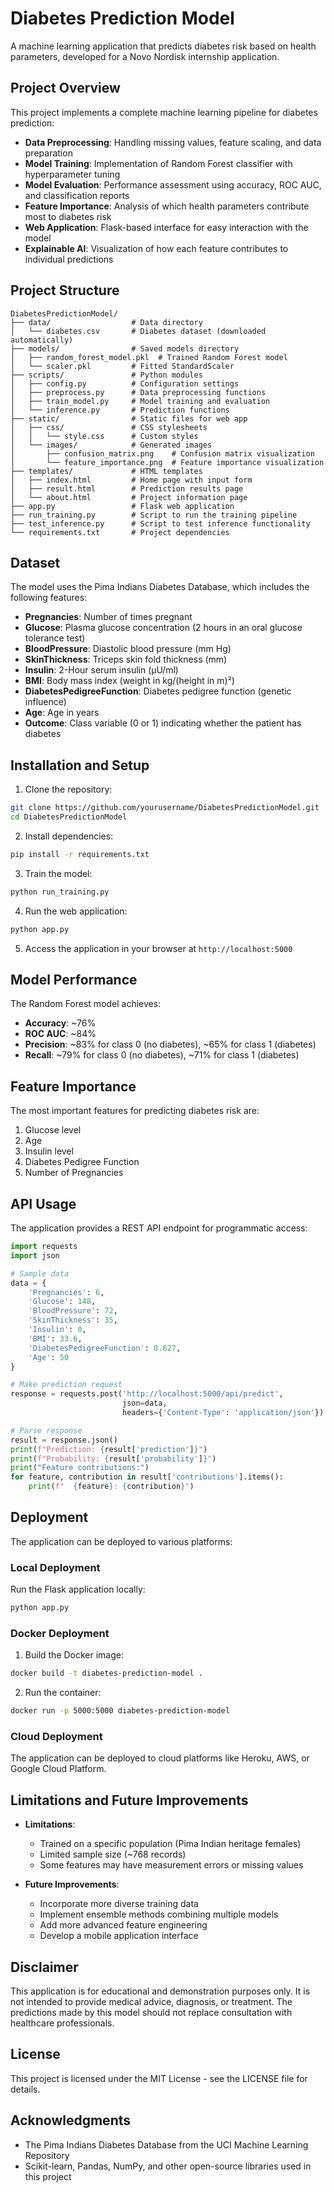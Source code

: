 # Diabetes Prediction Model

A machine learning application that predicts diabetes risk based on health parameters, developed for a Novo Nordisk internship application.

## Project Overview

This project implements a complete machine learning pipeline for diabetes prediction:

- **Data Preprocessing**: Handling missing values, feature scaling, and data preparation
- **Model Training**: Implementation of Random Forest classifier with hyperparameter tuning
- **Model Evaluation**: Performance assessment using accuracy, ROC AUC, and classification reports
- **Feature Importance**: Analysis of which health parameters contribute most to diabetes risk
- **Web Application**: Flask-based interface for easy interaction with the model
- **Explainable AI**: Visualization of how each feature contributes to individual predictions

## Project Structure

```
DiabetesPredictionModel/
├── data/                  # Data directory
│   └── diabetes.csv       # Diabetes dataset (downloaded automatically)
├── models/                # Saved models directory
│   ├── random_forest_model.pkl  # Trained Random Forest model
│   └── scaler.pkl         # Fitted StandardScaler
├── scripts/               # Python modules
│   ├── config.py          # Configuration settings
│   ├── preprocess.py      # Data preprocessing functions
│   ├── train_model.py     # Model training and evaluation
│   └── inference.py       # Prediction functions
├── static/                # Static files for web app
│   ├── css/               # CSS stylesheets
│   │   └── style.css      # Custom styles
│   └── images/            # Generated images
│       ├── confusion_matrix.png    # Confusion matrix visualization
│       └── feature_importance.png  # Feature importance visualization
├── templates/             # HTML templates
│   ├── index.html         # Home page with input form
│   ├── result.html        # Prediction results page
│   └── about.html         # Project information page
├── app.py                 # Flask web application
├── run_training.py        # Script to run the training pipeline
├── test_inference.py      # Script to test inference functionality
└── requirements.txt       # Project dependencies
```

## Dataset

The model uses the Pima Indians Diabetes Database, which includes the following features:

- **Pregnancies**: Number of times pregnant
- **Glucose**: Plasma glucose concentration (2 hours in an oral glucose tolerance test)
- **BloodPressure**: Diastolic blood pressure (mm Hg)
- **SkinThickness**: Triceps skin fold thickness (mm)
- **Insulin**: 2-Hour serum insulin (μU/ml)
- **BMI**: Body mass index (weight in kg/(height in m)²)
- **DiabetesPedigreeFunction**: Diabetes pedigree function (genetic influence)
- **Age**: Age in years
- **Outcome**: Class variable (0 or 1) indicating whether the patient has diabetes

## Installation and Setup

1. Clone the repository:
```bash
git clone https://github.com/yourusername/DiabetesPredictionModel.git
cd DiabetesPredictionModel
```

2. Install dependencies:
```bash
pip install -r requirements.txt
```

3. Train the model:
```bash
python run_training.py
```

4. Run the web application:
```bash
python app.py
```

5. Access the application in your browser at `http://localhost:5000`

## Model Performance

The Random Forest model achieves:
- **Accuracy**: ~76%
- **ROC AUC**: ~84%
- **Precision**: ~83% for class 0 (no diabetes), ~65% for class 1 (diabetes)
- **Recall**: ~79% for class 0 (no diabetes), ~71% for class 1 (diabetes)

## Feature Importance

The most important features for predicting diabetes risk are:
1. Glucose level
2. Age
3. Insulin level
4. Diabetes Pedigree Function
5. Number of Pregnancies

## API Usage

The application provides a REST API endpoint for programmatic access:

```python
import requests
import json

# Sample data
data = {
    'Pregnancies': 6,
    'Glucose': 148,
    'BloodPressure': 72,
    'SkinThickness': 35,
    'Insulin': 0,
    'BMI': 33.6,
    'DiabetesPedigreeFunction': 0.627,
    'Age': 50
}

# Make prediction request
response = requests.post('http://localhost:5000/api/predict', 
                         json=data,
                         headers={'Content-Type': 'application/json'})

# Parse response
result = response.json()
print(f"Prediction: {result['prediction']}")
print(f"Probability: {result['probability']}")
print("Feature contributions:")
for feature, contribution in result['contributions'].items():
    print(f"  {feature}: {contribution}")
```

## Deployment

The application can be deployed to various platforms:

### Local Deployment
Run the Flask application locally:
```bash
python app.py
```

### Docker Deployment
1. Build the Docker image:
```bash
docker build -t diabetes-prediction-model .
```

2. Run the container:
```bash
docker run -p 5000:5000 diabetes-prediction-model
```

### Cloud Deployment
The application can be deployed to cloud platforms like Heroku, AWS, or Google Cloud Platform.

## Limitations and Future Improvements

- **Limitations**:
  - Trained on a specific population (Pima Indian heritage females)
  - Limited sample size (~768 records)
  - Some features may have measurement errors or missing values

- **Future Improvements**:
  - Incorporate more diverse training data
  - Implement ensemble methods combining multiple models
  - Add more advanced feature engineering
  - Develop a mobile application interface

## Disclaimer

This application is for educational and demonstration purposes only. It is not intended to provide medical advice, diagnosis, or treatment. The predictions made by this model should not replace consultation with healthcare professionals.

## License

This project is licensed under the MIT License - see the LICENSE file for details.

## Acknowledgments

- The Pima Indians Diabetes Database from the UCI Machine Learning Repository
- Scikit-learn, Pandas, NumPy, and other open-source libraries used in this project
